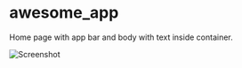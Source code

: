 # awesome_app

Home page with app bar and body with text inside container.


![Screenshot](https://user-images.githubusercontent.com/19534452/96371491-38a90400-1162-11eb-8e86-ec614be23039.png)
